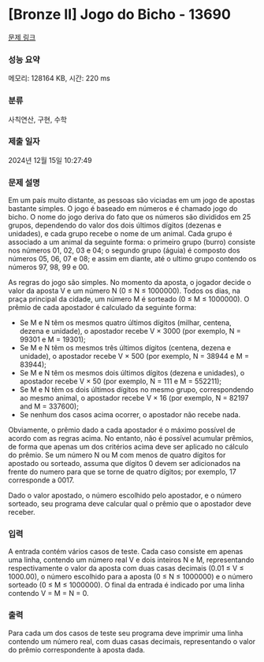# [Bronze II] Jogo do Bicho - 13690 

[문제 링크](https://www.acmicpc.net/problem/13690) 

### 성능 요약

메모리: 128164 KB, 시간: 220 ms

### 분류

사칙연산, 구현, 수학

### 제출 일자

2024년 12월 15일 10:27:49

### 문제 설명

<p>Em um país muito distante, as pessoas são viciadas em um jogo de apostas bastante simples. O jogo é baseado em números e é chamado jogo do bicho. O nome do jogo deriva do fato que os números são divididos em 25 grupos, dependendo do valor dos dois últimos dígitos (dezenas e unidades), e cada grupo recebe o nome de um animal. Cada grupo é associado a um animal da seguinte forma: o primeiro grupo (burro) consiste nos números 01, 02, 03 e 04; o segundo grupo (águia) é composto dos números 05, 06, 07 e 08; e assim em diante, até o ultimo grupo contendo os números 97, 98, 99 e 00.</p>

<p>As regras do jogo são simples. No momento da aposta, o jogador decide o valor da aposta V e um número N (0 ≤ N ≤ 1000000). Todos os dias, na praça principal da cidade, um número M é sorteado (0 ≤ M ≤ 1000000). O prêmio de cada apostador é calculado da seguinte forma:</p>

<ul>
	<li>Se M e N têm os mesmos quatro últimos dígitos (milhar, centena, dezena e unidade), o apostador recebe V × 3000 (por exemplo, N = 99301 e M = 19301);</li>
	<li>Se M e N têm os mesmos três últimos dígitos (centena, dezena e unidade), o apostador recebe V × 500 (por exemplo, N = 38944 e M = 83944);</li>
	<li>Se M e N têm os mesmos dois últimos dígitos (dezena e unidades), o apostador recebe V × 50 (por exemplo, N = 111 e M = 552211);</li>
	<li>Se M e N têm os dois últimos dígitos no mesmo grupo, correspondendo ao mesmo animal, o apostador recebe V × 16 (por exemplo, N = 82197 and M = 337600);</li>
	<li>Se nenhum dos casos acima ocorrer, o apostador não recebe nada.</li>
</ul>

<p>Obviamente, o prêmio dado a cada apostador é o máximo possível de acordo com as regras acima. No entanto, não é possível acumular prêmios, de forma que apenas um dos critérios acima deve ser aplicado no cálculo do prêmio. Se um número N ou M com menos de quatro dígitos for apostado ou sorteado, assuma que dígitos 0 devem ser adicionados na frente do numero para que se torne de quatro dígitos; por exemplo, 17 corresponde a 0017.</p>

<p>Dado o valor apostado, o número escolhido pelo apostador, e o número sorteado, seu programa deve calcular qual o prêmio que o apostador deve receber.</p>

### 입력 

 <p>A entrada contém vários casos de teste. Cada caso consiste em apenas uma linha, contendo um número real V e dois inteiros N e M, representando respectivamente o valor da aposta com duas casas decimais (0.01 ≤ V ≤ 1000.00), o número escolhido para a aposta (0 ≤ N ≤ 1000000) e o número sorteado (0 ≤ M ≤ 1000000). O final da entrada é indicado por uma linha contendo V = M = N = 0.</p>

### 출력 

 <p>Para cada um dos casos de teste seu programa deve imprimir uma linha contendo um número real, com duas casas decimais, representando o valor do prêmio correspondente à aposta dada.</p>

